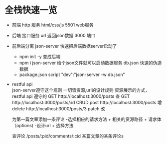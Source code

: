 # 全栈快速一览

- 前端 http 服务 html/css/js
    5501 web服务

- 后端 接口服务
    url 返回json数据
    3000 端口
- 前后端分离
    json-server 快速把后端数据server启动了
    - npm init -y 变成后端
    - npm i json-server  给个json文件就可以启动数据服务
       db.json 快速的伪造数据
    - package.json
        script
        "dev":"json-server -w db.json"    

- restful api  
    json-server遵守这个规则
    一切皆资源,url的设计规则
    资源展示的方式，restful api 遵守的
    GET  http://localhost:3000/posts   查
    GET  http://localhost:3000/posts/:id
    CRUD 
    post http://localhost:3000/posts  增
    delete http://localhost:3000/posts/3
    patch  改

    为第一篇文章添加一条评论
    -选择相应的请求方法 + 相关的资源路径 + 请求体（options)
    -设计url + 选择方法

    查评论 /posts/:pid/comments/:cid   某篇文章的某条评论s
